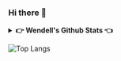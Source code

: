 ### Hi there 👋

<details>
<summary><b>👉 Wendell's Github Stats 👈</b></summary>
  <a href="https://github.com/WendellTMO/github-readme-stats">
    <img height=200 align="center" src="https://github-readme-stats-wendells-projects.vercel.app/api?username=WendellTMO&theme=radical" />
  </a>
  <a href="https://github.com/anuraghazra/convoychat">
    <img height=200 align="center" src="https://github-readme-stats-wendells-projects.vercel.app/api/top-langs?username=WendellTMO&size_weight=0.5&count_weight=0.5&theme=radical&layout=compact&langs_count=8&card_width=320" />
  </a>

</details>

![Top Langs](https://github-readme-stats-wendells-projects.vercel.app/api/top-langs/?username=WendellTMO&size_weight=0.5&count_weight=0.5&layout=compact&theme=radical)
<!--
**WendellTMO/WendellTMO** is a ✨ _special_ ✨ repository because its `README.md` (this file) appears on your GitHub profile.

Here are some ideas to get you started:

- 🔭 I’m currently working on ...
- 🌱 I’m currently learning ...
- 👯 I’m looking to collaborate on ...
- 🤔 I’m looking for help with ...
- 💬 Ask me about ...
- 📫 How to reach me: ...
- 😄 Pronouns: ...
- ⚡ Fun fact: ...
-->

